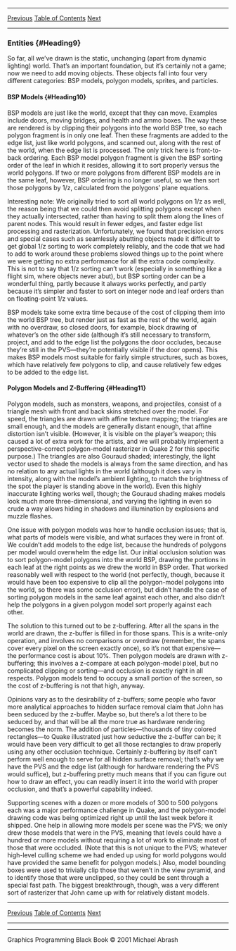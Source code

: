   ------------------------ --------------------------------- --------------------
  [Previous](70-04.html)   [Table of Contents](index.html)   [Next](70-06.html)
  ------------------------ --------------------------------- --------------------

### Entities {#Heading9}

So far, all we’ve drawn is the static, unchanging (apart from dynamic
lighting) world. That’s an important foundation, but it’s certainly not
a game; now we need to add moving objects. These objects fall into four
very different categories: BSP models, polygon models, sprites, and
particles.

#### BSP Models {#Heading10}

BSP models are just like the world, except that they can move. Examples
include doors, moving bridges, and health and ammo boxes. The way these
are rendered is by clipping their polygons into the world BSP tree, so
each polygon fragment is in only one leaf. Then these fragments are
added to the edge list, just like world polygons, and scanned out, along
with the rest of the world, when the edge list is processed. The only
trick here is front-to-back ordering. Each BSP model polygon fragment is
given the BSP sorting order of the leaf in which it resides, allowing it
to sort properly versus the world polygons. If two or more polygons from
different BSP models are in the same leaf, however, BSP ordering is no
longer useful, so we then sort those polygons by 1/z, calculated from
the polygons’ plane equations.

Interesting note: We originally tried to sort all world polygons on 1/z
as well, the reason being that we could then avoid splitting polygons
except when they actually intersected, rather than having to split them
along the lines of parent nodes. This would result in fewer edges, and
faster edge list processing and rasterization. Unfortunately, we found
that precision errors and special cases such as seamlessly abutting
objects made it difficult to get global 1/z sorting to work completely
reliably, and the code that we had to add to work around these problems
slowed things up to the point where we were getting no extra performance
for all the extra code complexity. This is not to say that 1/z sorting
can’t work (especially in something like a flight sim, where objects
never abut), but BSP sorting order can be a wonderful thing, partly
because it always works perfectly, and partly because it’s simpler and
faster to sort on integer node and leaf orders than on floating-point
1/z values.

BSP models take some extra time because of the cost of clipping them
into the world BSP tree, but render just as fast as the rest of the
world, again with no overdraw, so closed doors, for example, block
drawing of whatever’s on the other side (although it’s still necessary
to transform, project, and add to the edge list the polygons the door
occludes, because they’re still in the PVS—they’re potentially visible
if the door opens). This makes BSP models most suitable for fairly
simple structures, such as boxes, which have relatively few polygons to
clip, and cause relatively few edges to be added to the edge list.

#### Polygon Models and Z-Buffering {#Heading11}

Polygon models, such as monsters, weapons, and projectiles, consist of a
triangle mesh with front and back skins stretched over the model. For
speed, the triangles are drawn with affine texture mapping; the
triangles are small enough, and the models are generally distant enough,
that affine distortion isn’t visible. (However, it is visible on the
player’s weapon; this caused a lot of extra work for the artists, and we
will probably implement a perspective-correct polygon-model rasterizer
in Quake 2 for this specific purpose.) The triangles are also Gouraud
shaded; interestingly, the light vector used to shade the models is
always from the same direction, and has no relation to any actual lights
in the world (although it does vary in intensity, along with the model’s
ambient lighting, to match the brightness of the spot the player is
standing above in the world). Even this highly inaccurate lighting works
well, though; the Gouraud shading makes models look much more
three-dimensional, and varying the lighting in even so crude a way
allows hiding in shadows and illumination by explosions and muzzle
flashes.

One issue with polygon models was how to handle occlusion issues; that
is, what parts of models were visible, and what surfaces they were in
front of. We couldn’t add models to the edge list, because the hundreds
of polygons per model would overwhelm the edge list. Our initial
occlusion solution was to sort polygon-model polygons into the world
BSP, drawing the portions in each leaf at the right points as we drew
the world in BSP order. That worked reasonably well with respect to the
world (not perfectly, though, because it would have been too expensive
to clip all the polygon-model polygons into the world, so there was some
occlusion error), but didn’t handle the case of sorting polygon models
in the same leaf against each other, and also didn’t help the polygons
in a given polygon model sort properly against each other.

The solution to this turned out to be z-buffering. After all the spans
in the world are drawn, the z-buffer is filled in for those spans. This
is a write-only operation, and involves no comparisons or overdraw
(remember, the spans cover every pixel on the screen exactly once), so
it’s not that expensive—the performance cost is about 10%. Then polygon
models are drawn with z-buffering; this involves a z-compare at each
polygon-model pixel, but no complicated clipping or sorting—and
occlusion is exactly right in all respects. Polygon models tend to
occupy a small portion of the screen, so the cost of z-buffering is not
that high, anyway.

Opinions vary as to the desirability of z-buffers; some people who favor
more analytical approaches to hidden surface removal claim that John has
been seduced by the z-buffer. Maybe so, but there’s a lot there to be
seduced by, and that will be all the more true as hardware rendering
becomes the norm. The addition of particles—thousands of tiny colored
rectangles—to Quake illustrated just how seductive the z-buffer can be;
it would have been very difficult to get all those rectangles to draw
properly using any other occlusion technique. Certainly z-buffering by
itself can’t perform well enough to serve for all hidden surface
removal; that’s why we have the PVS and the edge list (although for
hardware rendering the PVS would suffice), but z-buffering pretty much
means that if you can figure out how to draw an effect, you can readily
insert it into the world with proper occlusion, and that’s a powerful
capability indeed.

Supporting scenes with a dozen or more models of 300 to 500 polygons
each was a major performance challenge in Quake, and the polygon-model
drawing code was being optimized right up until the last week before it
shipped. One help in allowing more models per scene was the PVS; we only
drew those models that were in the PVS, meaning that levels could have a
hundred or more models without requiring a lot of work to eliminate most
of those that were occluded. (Note that this is not unique to the PVS;
whatever high-level culling scheme we had ended up using for world
polygons would have provided the same benefit for polygon models.) Also,
model bounding boxes were used to trivially clip those that weren’t in
the view pyramid, and to identify those that were unclipped, so they
could be sent through a special fast path. The biggest breakthrough,
though, was a very different sort of rasterizer that John came up with
for relatively distant models.

  ------------------------ --------------------------------- --------------------
  [Previous](70-04.html)   [Table of Contents](index.html)   [Next](70-06.html)
  ------------------------ --------------------------------- --------------------

* * * * *

Graphics Programming Black Book © 2001 Michael Abrash
